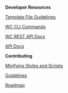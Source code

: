 **Developer Resources**

[Template File Guidelines](https://github.com/woothemes/woocommerce/wiki/Template-File-Guidelines-for-Devs-and-Theme-Authors)

[WC CLI Commands](https://github.com/woothemes/woocommerce/wiki/WP-CLI-commands)

[WC REST API Docs](https://woothemes.github.io/woocommerce-rest-api-docs/)

[API Docs](https://docs.woothemes.com/wc-apidocs/)

**Contributing**

[Minifying Styles and Scripts](https://github.com/woothemes/woocommerce/wiki/Contributing---How-to-ensure-SCSS-and-scripts-are-minified)

[Guidelines](https://github.com/woothemes/woocommerce/blob/master/CONTRIBUTING.md)

[Roadmap](https://trello.com/b/YgRbpuze/woocommerce-roadmap)